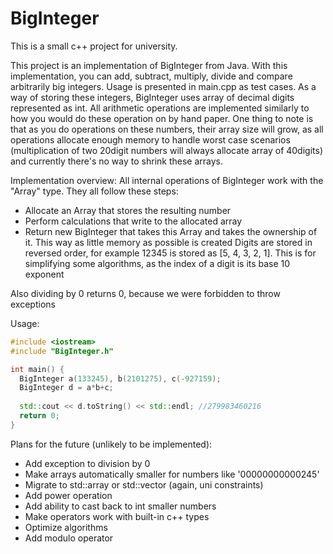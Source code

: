 # BigInteger

This is a small c++ project for university.

This project is an implementation of BigInteger from Java. With this implementation, you can add, subtract, multiply, divide and compare arbitrarily big integers. Usage is presented in main.cpp as test cases. 
As a way of storing these integers, BigInteger uses array of decimal digits represented as int. All arithmetic operations are implemented similarly to how you would do these operation on by hand paper. One thing to note is that as you do operations on these numbers, their array size will grow, as all operations allocate enough memory to handle worst case scenarios (multiplication of two 20digit numbers will always allocate array of 40digits) and currently there's no way to shrink these arrays.

Implementation overview:
All internal operations of BigInteger work with the "Array" type. They all follow these steps:
  * Allocate an Array that stores the resulting number
  * Perform calculations that write to the allocated array
  * Return new BigInteger that takes this Array and takes the ownership of it.
This way as little memory as possible is created
Digits are stored in reversed order, for example 12345 is stored as [5, 4, 3, 2, 1]. This is for simplifying some algorithms, as the index of a digit is its base 10 exponent

Also dividing by 0 returns 0, because we were forbidden to throw exceptions

Usage:
```c++
#include <iostream>
#include "BigInteger.h"

int main() {
  BigInteger a(133245), b(2101275), c(-927159);
  BigInteger d = a*b+c;
  
  std::cout << d.toString() << std::endl; //279983460216
  return 0;
}
```

Plans for the future (unlikely to be implemented):
  * Add exception to division by 0
  * Make arrays automatically smaller for numbers like '00000000000245'
  * Migrate to std::array or std::vector (again, uni constraints)
  * Add power operation
  * Add ability to cast back to int smaller numbers
  * Make operators work with built-in c++ types
  * Optimize algorithms
  * Add modulo operator
